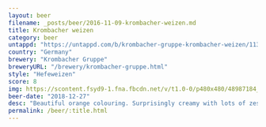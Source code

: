 ```yaml
---
layout: beer
filename: _posts/beer/2016-11-09-krombacher-weizen.md
title: Krombacher weizen
category: beer
untappd: "https://untappd.com/b/krombacher-gruppe-krombacher-weizen/11387"
country: "Germany"
brewery: "Krombacher Gruppe"
breweryURL: "/brewery/krombacher-gruppe.html"
style: "Hefeweizen"
score: 8
img: https://scontent.fsyd9-1.fna.fbcdn.net/v/t1.0-0/p480x480/48987184_10156797311303745_1440266572034736128_o.jpg?_nc_cat=109&_nc_sid=e007fa&_nc_ohc=zMc6kumV5YoAX-etPFI&_nc_ht=scontent.fsyd9-1.fna&tp=6&oh=8e8e071242df0ba1c07a254687761e64&oe=5F92EBED
beer-date: "2018-12-27"
desc: "Beautiful orange colouring. Surprisingly creamy with lots of zesty flavours and a clean finish"
permalink: /beer/:title.html
---
```

